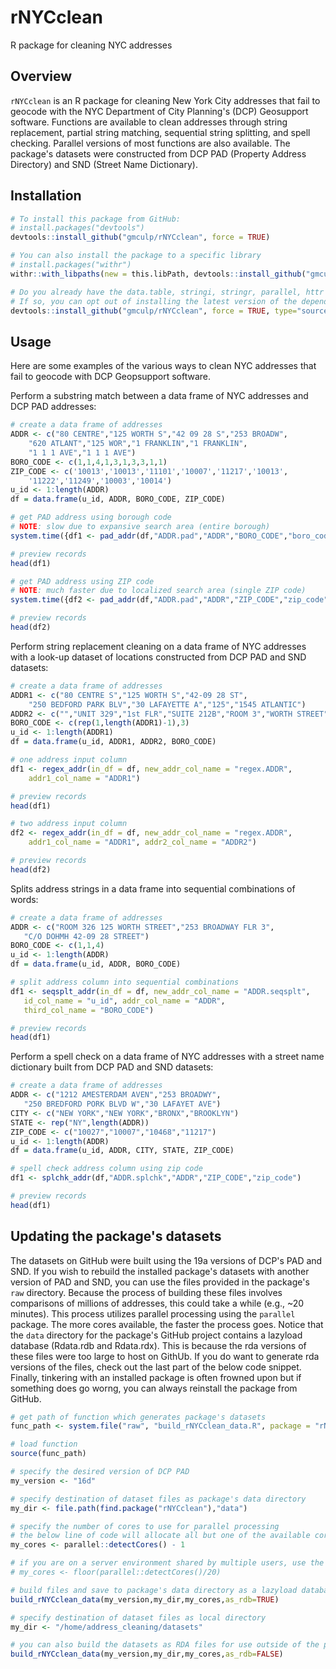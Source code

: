 # rNYCclean
R package for cleaning NYC addresses

## Overview

`rNYCclean` is an R package for cleaning New York City addresses that fail to geocode with the NYC Department of City Planning's (DCP) Geosupport software. Functions are available to clean addresses through string replacement, partial string matching, sequential string splitting, and spell checking.  Parallel versions of most functions are also available.  The package's datasets were constructed from DCP PAD (Property Address Directory) and SND (Street Name Dictionary).

## Installation

``` r
# To install this package from GitHub:
# install.packages("devtools")
devtools::install_github("gmculp/rNYCclean", force = TRUE)

# You can also install the package to a specific library
# install.packages("withr")
withr::with_libpaths(new = this.libPath, devtools::install_github("gmculp/rNYCclean", force = TRUE))

# Do you already have the data.table, stringi, stringr, parallel, httr packages installed?
# If so, you can opt out of installing the latest version of the dependency packages  
devtools::install_github("gmculp/rNYCclean", force = TRUE, type="source", dependencies=FALSE)
```

## Usage

Here are some examples of the various ways to clean NYC addresses that fail to geocode with DCP Geopsupport software.

Perform a substring match between a data frame of NYC addresses and DCP PAD addresses: 
``` r
# create a data frame of addresses
ADDR <- c("80 CENTRE","125 WORTH S","42 09 28 S","253 BROADW",
    "620 ATLANT","125 WOR","1 FRANKLIN","1 FRANKLIN",
    "1 1 1 AVE","1 1 1 AVE")
BORO_CODE <- c(1,1,4,1,3,1,3,3,1,1)
ZIP_CODE <- c('10013','10013','11101','10007','11217','10013',
    '11222','11249','10003','10014')
u_id <- 1:length(ADDR)
df = data.frame(u_id, ADDR, BORO_CODE, ZIP_CODE)

# get PAD address using borough code
# NOTE: slow due to expansive search area (entire borough)
system.time({df1 <- pad_addr(df,"ADDR.pad","ADDR","BORO_CODE","boro_code")})

# preview records
head(df1)

# get PAD address using ZIP code
# NOTE: much faster due to localized search area (single ZIP code)
system.time({df2 <- pad_addr(df,"ADDR.pad","ADDR","ZIP_CODE","zip_code")})

# preview records
head(df2)
```
Perform string replacement cleaning on a data frame of NYC addresses with a look-up dataset of locations constructed from DCP PAD and SND datasets:
``` r
# create a data frame of addresses
ADDR1 <- c("80 CENTRE S","125 WORTH S","42-09 28 ST",
    "250 BEDFORD PARK BLV","30 LAFAYETTE A","125","1545 ATLANTIC")
ADDR2 <- c("","UNIT 329","1st FLR","SUITE 212B","ROOM 3","WORTH STREET","")
BORO_CODE <- c(rep(1,length(ADDR1)-1),3)
u_id <- 1:length(ADDR1)
df = data.frame(u_id, ADDR1, ADDR2, BORO_CODE)

# one address input column
df1 <- regex_addr(in_df = df, new_addr_col_name = "regex.ADDR", 
    addr1_col_name = "ADDR1")

# preview records
head(df1)

# two address input column
df2 <- regex_addr(in_df = df, new_addr_col_name = "regex.ADDR", 
    addr1_col_name = "ADDR1", addr2_col_name = "ADDR2")

# preview records
head(df2)
```
 Splits address strings in a data frame into sequential combinations of words:
 ``` r
# create a data frame of addresses
ADDR <- c("ROOM 326 125 WORTH STREET","253 BROADWAY FLR 3",
    "C/O DOHMH 42-09 28 STREET")
BORO_CODE <- c(1,1,4)
u_id <- 1:length(ADDR)
df = data.frame(u_id, ADDR, BORO_CODE)

# split address column into sequential combinations
df1 <- seqsplt_addr(in_df = df, new_addr_col_name = "ADDR.seqsplt",
    id_col_name = "u_id", addr_col_name = "ADDR", 
    third_col_name = "BORO_CODE")

# preview records
head(df1)
 ```
Perform a spell check on a data frame of NYC addresses with a street name dictionary built from DCP PAD and SND datasets:
 ``` r
# create a data frame of addresses
ADDR <- c("1212 AMESTERDAM AVEN","253 BROADWY",
    "250 BREDFORD PORK BLVD W","30 LAFAYET AVE")
CITY <- c("NEW YORK","NEW YORK","BRONX","BROOKLYN")
STATE <- rep("NY",length(ADDR))
ZIP_CODE <- c("10027","10007","10468","11217")
u_id <- 1:length(ADDR)
df = data.frame(u_id, ADDR, CITY, STATE, ZIP_CODE)

# spell check address column using zip code
df1 <- splchk_addr(df,"ADDR.splchk","ADDR","ZIP_CODE","zip_code")

# preview records
head(df1)
 ```
 
 ## Updating the package's datasets
 
 The datasets on GitHub were built using the 19a versions of DCP's PAD and SND.  If you wish to rebuild the installed package's datasets with another version of PAD and SND, you can use the files provided in the package's `raw` directory.  Because the process of building these files involves comparisons of millions of addresses, this could take a while (e.g., ~20 minutes).  This process utilizes parallel processing using the `parallel` package.  The more cores available, the faster the process goes.  Notice that the `data` directory for the package's GitHub project contains a lazyload database (Rdata.rdb and Rdata.rdx).  This is because the rda versions of these files were too large to host on GithUb.  If you do want to generate rda versions of the files, check out the last part of the below code snippet.  Finally, tinkering with an installed package is often frowned upon but if something does go worng, you can always reinstall the package from GitHub.
  ``` r  
# get path of function which generates package's datasets
func_path <- system.file("raw", "build_rNYCclean_data.R", package = "rNYCclean")
  
# load function  
source(func_path)

# specify the desired version of DCP PAD
my_version <- "16d"

# specify destination of dataset files as package's data directory
my_dir <- file.path(find.package("rNYCclean"),"data")

# specify the number of cores to use for parallel processing
# the below line of code will allocate all but one of the available cores
my_cores <- parallel::detectCores() - 1 

# if you are on a server environment shared by multiple users, use the below line of code 
# my_cores <- floor(parallel::detectCores()/20)

# build files and save to package's data directory as a lazyload database
build_rNYCclean_data(my_version,my_dir,my_cores,as_rdb=TRUE)

# specify destination of dataset files as local directory
my_dir <- "/home/address_cleaning/datasets"

# you can also build the datasets as RDA files for use outside of the package
build_rNYCclean_data(my_version,my_dir,my_cores,as_rdb=FALSE)
  ```
